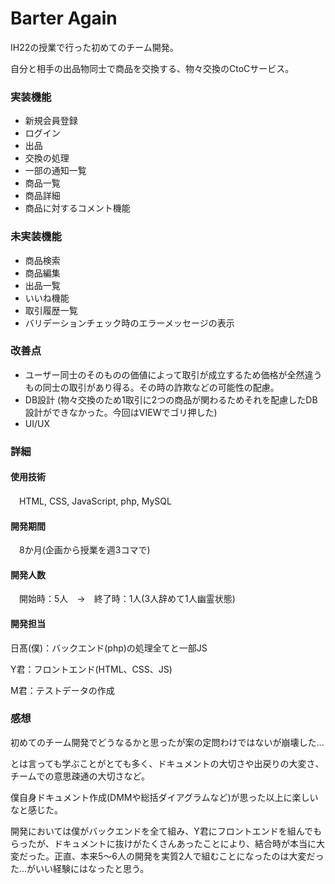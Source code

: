 # Barter Again
IH22の授業で行った初めてのチーム開発。

自分と相手の出品物同士で商品を交換する、物々交換のCtoCサービス。

### 実装機能

- 新規会員登録
- ログイン
- 出品
- 交換の処理
- 一部の通知一覧
- 商品一覧
- 商品詳細
- 商品に対するコメント機能

### 未実装機能

- 商品検索
- 商品編集
- 出品一覧
- いいね機能
- 取引履歴一覧
- バリデーションチェック時のエラーメッセージの表示

### 改善点

- ユーザー同士のそのものの価値によって取引が成立するため価格が全然違うもの同士の取引があり得る。その時の詐欺などの可能性の配慮。
- DB設計 (物々交換のため1取引に2つの商品が関わるためそれを配慮したDB設計ができなかった。今回はVIEWでゴリ押した)
- UI/UX



### 詳細

#### 使用技術

　HTML, CSS, JavaScript, php, MySQL

#### 開発期間

　8か月(企画から授業を週3コマで)

#### 開発人数

　開始時：5人　→　終了時：1人(3人辞めて1人幽霊状態)

#### 開発担当

日髙(僕)：バックエンド(php)の処理全てと一部JS

Y君：フロントエンド(HTML、CSS、JS)

M君：テストデータの作成

### 感想

初めてのチーム開発でどうなるかと思ったが案の定問わけではないが崩壊した...

とは言っても学ぶことがとても多く、ドキュメントの大切さや出戻りの大変さ、チームでの意思疎通の大切さなど。

僕自身ドキュメント作成(DMMや総括ダイアグラムなど)が思った以上に楽しいなと感じた。

開発においては僕がバックエンドを全て組み、Y君にフロントエンドを組んでもらったが、ドキュメントに抜けがたくさんあったことにより、結合時が本当に大変だった。正直、本来5～6人の開発を実質2人で組むことになったのは大変だった...がいい経験にはなったと思う。

